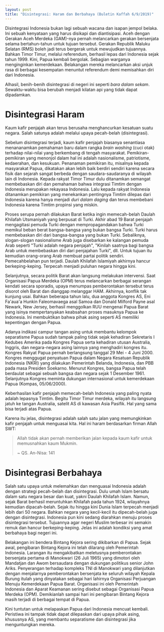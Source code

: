 ```yaml
---
layout: post
title: "Disintegrasi: Haram dan Berbahaya (Buletin Kaffah 6/9/2019)"
---
```


Disintegrasi Indonesia bukan lagi sebuah wacana dan isapan jempol belaka. Ini sebuah kenyataan yang harus disikapi dan diantisipasi. Aceh dengan Gerakan Aceh Merdeka (GAM)-nya pernah melancarkan gerakan bersenjata selama bertahun-tahun untuk tujuan tersebut. Gerakan Republik Maluku Selatan (RMS) boleh jadi terus bergerak untuk mewujudkan tujuannya. Bahkan Timor Timur, melalui referendum, berhasil lepas dari Indonesia sejak tahun 1999. Kini, Papua kembali bergolak. Sebagian warganya menginginkan kemerdekaan. Belakangan mereka melancarkan aksi unjuk rasa di berbagai kesempatan menuntut referendum demi memisahkan diri dari Indonesia.

Alhasil, benih-benih disintegrasi di negeri ini seperti _bara dalam sekam_. Sewaktu-waktu bisa berubah menjadi kilatan api yang tidak dapat dipadamkan.

# Disintegrasi Haram

Kaum kafir penjajah akan terus berusaha menghancurkan kesatuan suatu negara. Salah satunya adalah melalui upaya pecah-belah (disintegrasi).

Sebelum disintegrasi terjadi, kaum kafir penjajah biasanya senantiasa menananamkan pemahaman baru dalam rangka _brain washing_ (cuci otak) terhadap nilai-nilai yang berkembang di tengah masyarakat. Pemikiran-pemikiran yang menonjol dalam hal ini adalah nasionalisme, patriotisme, kedaerahan, dan kesukuan. Penanaman pemikiran itu, misalnya kepada masyarakat Papua, dikatakan akan lebih baik berdiri sendiri karena secara fisik dan sejarah sangat berbeda dengan saudara-saudaranya di wilayah lain di Indonesia. Kepada rakyat Timor Timur dulu ditanamkan semangat membebaskan diri dan pemahaman bahwa integrasi Timtim dengan Indonesia merupakan rekayasa Indonesia. Lalu kepada rakyat Indonesia ditanamkan pemikiran yang menekankan pentingnya Timtim dilepas dari Indonesia karena hanya menjadi _duri dalam daging_ dan terus membebani Indonesia karena Timtim propinsi yang miskin.

Proses serupa pernah dilakukan Barat ketika ingin memecah-belah Daulah Khilafah Utsmaniyah yang berpusat di Turki. Akhir abad 19 Barat penjajah mengagitasi pemuda Turki dengan mempropagandakan bahwa Turki memikul beban berat bangsa-bangsa yang bukan bangsa Turki. Turki harus membebaskan diri dari bangsa-bangsa yang bukan Turki. Sebaliknya, slogan-slogan nasionalisme Arab juga disebarkan ke kalangan pemuda Arab seperti "Turki adalah negara penjajah", "Kinilah saatnya bagi bangsa Arab untuk membebaskan diri dari penjajahan Turki", dll. Untuk tujuan itu kemudian orang-orang Arab membuat partai politik sendiri. Pemecahbelahan pun terjadi. Daulah Khilafah Islamiyah akhirnya hancur berkeping-keping. Terpecah menjadi puluhan negara hingga kini.

Selanjutnya, secara politik Barat akan langsung melakukan intervensi. Saat Organisasi Papua Merdeka (OPM) terus melancarkan berbagai serangan kendati secara sporadis, upaya menumpas pemberontakan tersebut terus disorot oleh Barat dan dianggap melanggar HAM. Akhirnya, konflik tak kunjung usai. Bahkan beberapa tahun lalu, dua anggota Kongres AS, Eni Fa'aua'a Hunkin Faleomavaega asal Samoa dan Donald Milford Payne asal Newark, New Jersey, berhasil menggolkan RUU mengenai Papua Barat yang isinya mempertanyakan keabsahan proses masuknya Papua ke Indonesia. Ini membuktikan bahwa pihak asing seperti AS memiliki kepentingan dengan Papua.

Adanya indikasi campur tangan asing untuk membantu kelompok separatisme Papua sudah tampak paling tidak sejak kehadiran Sekretaris I Kedubes Amerika pada Kongres Papua serta kehadiran utusan Australia, Inggris, dan negara-negara asing lainnya yang menghadiri kongres itu. Kongres Rakyat Papua pernah berlangsung tanggal 29 Mei - 4 Juni 2000. Kongres menggugat penyatuan Papua dalam Negara Kesatuan Republik Indonesia (NKRI) yang dilakukan Pemerintah Belanda, Indonesia, dan PBB pada masa Presiden Soekarno. Menurut Kongres, bangsa Papua telah berdaulat sebagai sebuah bangsa dan negara sejak 1 Desember 1961. Selanjutnya Kongres meminta dukungan internasional untuk kemerdekaan Papua (Kompas, 05/06/2000).

Keberhasilan kafir penjajah memecah-belah Indonesia yang paling nyata adalah lepasnya Timtim. Begitu Timor Timur merdeka, wilayah itu langsung jatuh ke tangan Australia, satelit AS di kawasan Asia Pasifik. Hal yang sama bisa terjadi atas Papua. 

Karena itu jelas, disintegrasi adalah salah satu jalan yang memungkinkan kafir penjajah untuk menguasai kita. Hal ini haram berdasarkan firman Allah SWT:

> Allah tidak akan pernah memberikan jalan kepada kaum kafir untuk memusnahkan kaum Mukmin.
>
> ~ QS. An-Nisa: 141

# Disintegrasi Berbahaya

Salah satu upaya untuk melemahkan dan menguasai Indonesia adalah dengan strategi pecah-belah dan disintegrasi. Dulu umah Islam bersatu dalam satu negara besar dan kuat, yakni Daulah Khilafah Islam. Namun, sejak Barat berhasil meruntuhkan Khilafah pada tahun 1924, wilayahnya kemudian dipacah-belah. Sejak itu hingga kini Dunia Islam terpecah menjadi lebih dari 50 negara. Bahkan negara yang kecil-kecil itu dipecah-belah juga dengan disintegrasi. Indonesia pun kini sedang diarahkan menuju proses disintegrasi tersebut. Tujuannya agar negeri Muslim terbesar ini semakin remuk dan hancur berkeping-keping. Jelas ini adalah kondiksi yang amat berbahaya bagi negeri ini.

Belakangan ini bendera Bintang Kejora sering dikibarkan di Papua. Sejak awal, pengibaran Bintang Kejora ini telah dilarang oleh Pemerintah Indonesia. Larangan itu mengakibatkan meletusnya pemberontakan bersenjata pertama di Manokwari (26 Juli 1965) yang dimotori oleh Mandatjan dan Awom bersaudara dengan dukungan politikus senior John Ariks. Penyerangan terhadap kompleks TNI di Manokwari yang dilanjutkan dengan menjalarnya pemberontakan bersenjata ke seluruh wilayah Kepala Burung itulah yang dinyatakan sebagai hari lahirnya Organisasi Perjuangan Menuju Kemerdekaan Papua Barat. Organisasi ini oleh Pemerintah Indonesia dan Aparat Keamanan sering disebut sebagai Organisasi Papua Merdeka (OPM). Demikianlah sampai hari ini pengibaran Bintang Kejora masih terjadi di berbagai tempat di Papua.

Kini tuntutan untuk melapaskan Papua dari Indonesia mencuat kembali. Peristiwa ini tampak tidak dapat dilepaskan dari upaya pihak asing, khususnya AS, yang membantu separatisme dan disintegrasi jika menguntungkan mereka.
